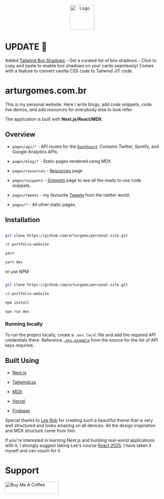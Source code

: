 <p align="center">
  <a href="https://github.com/arturgoms/personal-site">
    <img src="https://arturgomes.com.br/logo.png" alt="Logo" width="80" height="80">
  </a>
  </p>

# UPDATE 🚀

Added [Tailwind Box Shadows](https://arturgomes.com.br/boxshadows) - Get a curated list of box shadows - Click to copy and paste to enable box shadows on your cards seamlessly! Comes with a feature to convert vanilla CSS code to Tailwind JIT code.

# arturgomes.com.br

This is my personal website. Here I write blogs, add code snippets, code live demos, and add resources for everybody else to look refer.

The application is built with **Next.js/React/MDX**

## Overview

- `pages/api/*` - API routes for the [`Dashboard`](https://arturgomes.com.br/dashboard). Contains Twitter, Spotify, and Google Analytics APIs.

- `pages/blog/*` - Static pages rendered using MDX

- `pages/resources` - [Resources](https://arturgomes.com.br/resources) page

- `pages/snippets` - [Snippets](https://arturgomes.com.br/snippets) page to see all the ready to use code snippets.

- `pages/tweets` - my favourite [Tweets](https://arturgomes.com.br/tweets) from the twitter world.

- `pages/*` - All other static pages.

## Installation

```bash

git clone https://github.com/arturgoms/personal-site.git

cd portfolio-website

yarn

yarn dev

```

or use NPM

```bash

git clone https://github.com/arturgoms/personal-site.git

cd portfolio-website

npm install

npm run dev

```

### Running locally

To run the project locally, create a `.env.local` file and add the required API credentials there. Reference [`.env.example`](https://github.com/arturgoms/personal-site.git/blob/master/.env.example) from the source for the list of API keys required.

## Built Using

- [Next.js](https://nextjs.org)

- [Tailwindcss](https://tailwindcss.com)

- [MDX](https://github.com/mdx-js/mdx)

- [Vercel](https://vercel.com)

- [Firebase](https://firebase.google.com/)

Special thanks to [Lee Rob](https://github.com/leerob) for creating such a beautiful theme that is very well structured and looks amazing on all devices. All the design inspiration and MDX structure come from him.

If you're interested in learning Next.js and building real-world applications with it, I strongly suggest taking Lee's course [React 2025](https://react2025.com). I have taken it myself and can vouch for it.

# Support

<a href="https://www.buymeacoffee.com/arturgoms" target="_blank"><img src="https://cdn.buymeacoffee.com/buttons/default-orange.png" alt="Buy Me A Coffee" height="41" width="174"></a>
